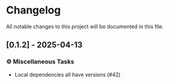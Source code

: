 # Changelog

All notable changes to this project will be documented in this file.

## [0.1.2] - 2025-04-13

### ⚙️ Miscellaneous Tasks

- Local dependencies all have versions (#42)


